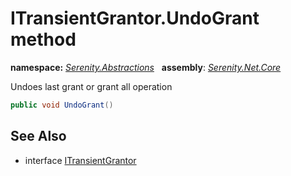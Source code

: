 # ITransientGrantor.UndoGrant method
**namespace:** *[Serenity.Abstractions](../../README.md#serenity.abstractions-namespace)*   **assembly**: *[Serenity.Net.Core](../../README.md)*

Undoes last grant or grant all operation

```csharp
public void UndoGrant()
```

## See Also

* interface [ITransientGrantor](../ITransientGrantor.md)